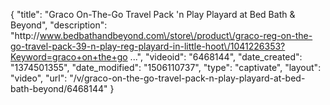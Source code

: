 {
    "title": "Graco On-The-Go Travel Pack 'n Play Playard at Bed Bath & Beyond",
    "description": "http:\/\/www.bedbathandbeyond.com\/store\/product\/graco-reg-on-the-go-travel-pack-39-n-play-reg-playard-in-little-hoot\/1041226353?Keyword=graco+on+the+go ...",
    "videoid": "6468144",
    "date_created": "1374501355",
    "date_modified": "1506110737",
    "type": "captivate",
    "layout": "video",
    "url": "\/v\/graco-on-the-go-travel-pack-n-play-playard-at-bed-bath-beyond\/6468144"
}